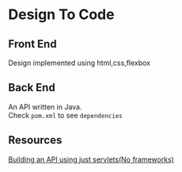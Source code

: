 # Design To Code

## Front End

Design implemented using html,css,flexbox

## Back End

An API written in Java.<br>
Check `pom.xml` to see `dependencies`

## Resources

[Building an API using just servlets(No frameworks)](https://adndevblog.typepad.com/cloud_and_mobile/2015/08/become-a-java-ee-developer-part-ii-basic-restful-api-from-a-servlet.html)
